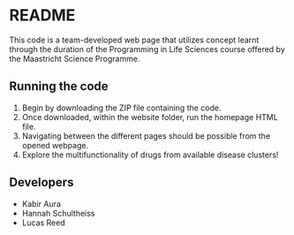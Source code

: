 # README
This code is a team-developed web page that utilizes concept learnt through the duration of the Programming in Life Sciences course offered by the Maastricht Science Programme.

## Running the code
1. Begin by downloading the ZIP file containing the code.
2. Once downloaded, within the website folder, run the homepage HTML file.
3. Navigating between the different pages should be possible from the opened webpage.
4. Explore the multifunctionality of drugs from available disease clusters!

## Developers
- Kabir Aura
- Hannah Schultheiss
- Lucas Reed

